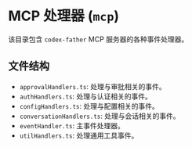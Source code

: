 # MCP 处理器 (`mcp`)

该目录包含 `codex-father` MCP 服务器的各种事件处理器。

## 文件结构

- `approvalHandlers.ts`: 处理与审批相关的事件。
- `authHandlers.ts`: 处理与认证相关的事件。
- `configHandlers.ts`: 处理与配置相关的事件。
- `conversationHandlers.ts`: 处理与会话相关的事件。
- `eventHandler.ts`: 主事件处理器。
- `utilHandlers.ts`: 处理通用工具事件。
